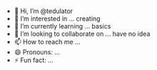 - 👋 Hi, I’m @tedulator
- 👀 I’m interested in ... creating
- 🌱 I’m currently learning ... basics
- 💞️ I’m looking to collaborate on ... have no idea 
- 📫 How to reach me ...
- 😄 Pronouns: ...
- ⚡ Fun fact: ...

<!---
tedulator/tedulator is a ✨ special ✨ repository because its `README.md` (this file) appears on your GitHub profile.
You can click the Preview link to take a look at your changes.
--->
